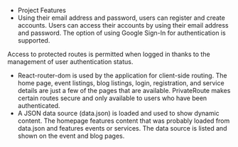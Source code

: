 - Project Features
- Using their email address and password, users can register and create accounts.
Users can access their accounts by using their email address and password.
The option of using Google Sign-In for authentication is supported.

Access to protected routes is permitted when logged in thanks to the management of user authentication status.

- React-router-dom is used by the application for client-side routing.
The home page, event listings, blog listings, login, registration, and service details are just a few of the pages that are available.
PrivateRoute makes certain routes secure and only available to users who have been authenticated.
 - A JSON data source (data.json) is loaded and used to show dynamic content.
The homepage features content that was probably loaded from data.json and features events or services.
The data source is listed and shown on the event and blog pages.
